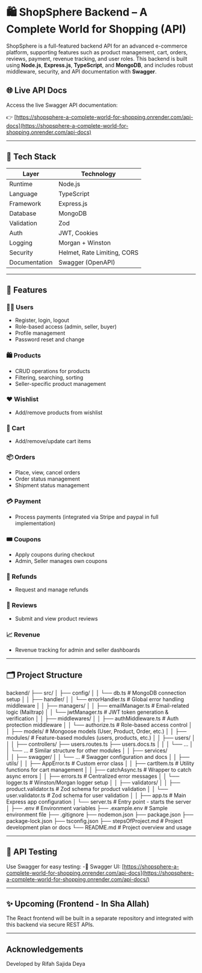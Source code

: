 # 🛍️ ShopSphere Backend – A Complete World for Shopping (API)

ShopSphere is a full-featured backend API for an advanced e-commerce platform, supporting features such as product management, cart, orders, reviews, payment, revenue tracking, and user roles. This backend is built using **Node.js**, **Express.js**, **TypeScript**, and **MongoDB**, and includes robust middleware, security, and API documentation with **Swagger**.

## 🌐 Live API Docs

Access the live Swagger API documentation:

👉 [https://shopsphere-a-complete-world-for-shopping.onrender.com/api-docs](https://shopsphere-a-complete-world-for-shopping.onrender.com/api-docs)

---

## 🧰 Tech Stack

| Layer        | Technology         |
|--------------|--------------------|
| Runtime      | Node.js            |
| Language     | TypeScript         |
| Framework    | Express.js         |
| Database     | MongoDB            |
| Validation   | Zod                |
| Auth         | JWT, Cookies       |
| Logging      | Morgan + Winston   |
| Security     | Helmet, Rate Limiting, CORS |
| Documentation| Swagger (OpenAPI)  |

---

## 🚀 Features

### 🧑‍💻 Users
- Register, login, logout
- Role-based access (admin, seller, buyer)
- Profile management
- Password reset and change

### 🛍️ Products
- CRUD operations for products
- Filtering, searching, sorting
- Seller-specific product management

### ❤️ Wishlist
- Add/remove products from wishlist

### 🛒 Cart
- Add/remove/update cart items

### 📦 Orders
- Place, view, cancel orders
- Order status management
- Shipment status management 

### 💳 Payment
- Process payments (integrated via Stripe and paypal in full implementation)

### 🎟️ Coupons
- Apply coupons during checkout
- Admin, Seller manages own coupons

### 🔁 Refunds
- Request and manage refunds

### 🌟 Reviews
- Submit and view product reviews

### 📈 Revenue
- Revenue tracking for admin and seller dashboards

---

## 🗂️ Project Structure

backend/
├── src/
│   ├── config/
│   │   └── db.ts                   # MongoDB connection setup
│
│   ├── handler/
│   │   └── errorHandler.ts        # Global error handling middleware
│
│   ├── managers/
│   │   ├── emailManager.ts        # Email-related logic (Mailtrap)
│   │   └── jwtManager.ts          # JWT token generation & verification
│
│   ├── middlewares/
│   │   ├── authMiddleware.ts      # Auth protection middleware
│   │   └── authorize.ts           # Role-based access control
│
│   ├── models/                    # Mongoose models (User, Product, Order, etc.)
│
│   ├── modules/                   # Feature-based modules (users, products, etc.)
│   │   ├── users/
│   │   │   ├── controllers/
            ├── users.routes.ts
            ├── users.docs.ts
│   │   │   └── ...
│   │   └── ...                    # Similar structure for other modules
│
│   ├── services/                  
│
│   ├── swagger/
│   │   └── ...                    # Swagger configuration and docs
│
│   ├── utils/
│   │   ├── AppError.ts            # Custom error class
│   │   ├── cartItem.ts            # Utility functions for cart management
│   │   ├── catchAsync.ts          # Wrapper to catch async errors
│   │   ├── errors.ts              # Centralized error messages
│   │   └── logger.ts              # Winston/Morgan logger setup
│
│   ├── validators/
│   │   ├── product.validator.ts   # Zod schema for product validation
│   │   └── user.validator.ts      # Zod schema for user validation
│
│   ├── app.ts                     # Main Express app configuration
│   └── server.ts                  # Entry point - starts the server
│
├── .env                           # Environment variables
├── .example.env                   # Sample environment file
├── .gitignore
├── nodemon.json
├── package.json
├── package-lock.json
├── tsconfig.json
├── stepsOfProject.md              # Project development plan or docs
└── README.md                      # Project overview and usage

---

## 🧪 API Testing
Use Swagger for easy testing:
-📄 Swagger UI: [https://shopsphere-a-complete-world-for-shopping.onrender.com/api-docs](https://shopsphere-a-complete-world-for-shopping.onrender.com/api-docs/)

---

## ✨ Upcoming (Frontend - In Sha Allah)
The React frontend will be built in a separate repository and integrated with this backend via secure REST APIs.

---

## Acknowledgements
Developed by Rifah Sajida Deya
